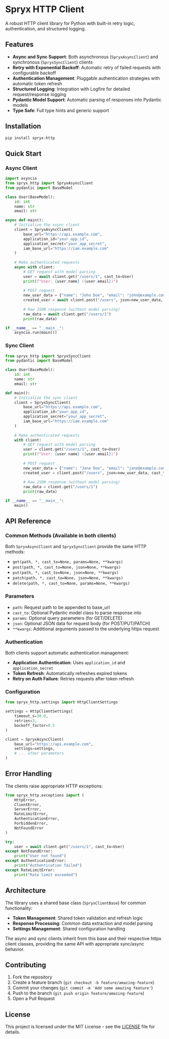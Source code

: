 # Spryx HTTP Client

A robust HTTP client library for Python with built-in retry logic, authentication, and structured logging.

## Features

- **Async and Sync Support**: Both asynchronous (`SpryxAsyncClient`) and synchronous (`SpryxSyncClient`) clients
- **Retry with Exponential Backoff**: Automatic retry of failed requests with configurable backoff
- **Authentication Management**: Pluggable authentication strategies with automatic token refresh
- **Structured Logging**: Integration with Logfire for detailed request/response logging
- **Pydantic Model Support**: Automatic parsing of responses into Pydantic models
- **Type Safe**: Full type hints and generic support

## Installation

```bash
pip install spryx-http
```

## Quick Start

### Async Client

```python
import asyncio
from spryx_http import SpryxAsyncClient
from pydantic import BaseModel

class User(BaseModel):
    id: int
    name: str
    email: str

async def main():
    # Initialize the async client
    client = SpryxAsyncClient(
        base_url="https://api.example.com",
        application_id="your_app_id",
        application_secret="your_app_secret",
        iam_base_url="https://iam.example.com"
    )
    
    # Make authenticated requests
    async with client:
        # GET request with model parsing
        user = await client.get("/users/1", cast_to=User)
        print(f"User: {user.name} ({user.email})")
        
        # POST request
        new_user_data = {"name": "John Doe", "email": "john@example.com"}
        created_user = await client.post("/users", json=new_user_data, cast_to=User)
        
        # Raw JSON response (without model parsing)
        raw_data = await client.get("/users/1")
        print(raw_data)

if __name__ == "__main__":
    asyncio.run(main())
```

### Sync Client

```python
from spryx_http import SpryxSyncClient
from pydantic import BaseModel

class User(BaseModel):
    id: int
    name: str
    email: str

def main():
    # Initialize the sync client
    client = SpryxSyncClient(
        base_url="https://api.example.com",
        application_id="your_app_id",
        application_secret="your_app_secret",
        iam_base_url="https://iam.example.com"
    )
    
    # Make authenticated requests
    with client:
        # GET request with model parsing
        user = client.get("/users/1", cast_to=User)
        print(f"User: {user.name} ({user.email})")
        
        # POST request
        new_user_data = {"name": "Jane Doe", "email": "jane@example.com"}
        created_user = client.post("/users", json=new_user_data, cast_to=User)
        
        # Raw JSON response (without model parsing)
        raw_data = client.get("/users/1")
        print(raw_data)

if __name__ == "__main__":
    main()
```

## API Reference

### Common Methods (Available in both clients)

Both `SpryxAsyncClient` and `SpryxSyncClient` provide the same HTTP methods:

- `get(path, *, cast_to=None, params=None, **kwargs)`
- `post(path, *, cast_to=None, json=None, **kwargs)`
- `put(path, *, cast_to=None, json=None, **kwargs)`
- `patch(path, *, cast_to=None, json=None, **kwargs)`
- `delete(path, *, cast_to=None, params=None, **kwargs)`

### Parameters

- `path`: Request path to be appended to base_url
- `cast_to`: Optional Pydantic model class to parse response into
- `params`: Optional query parameters (for GET/DELETE)
- `json`: Optional JSON data for request body (for POST/PUT/PATCH)
- `**kwargs`: Additional arguments passed to the underlying httpx request

### Authentication

Both clients support automatic authentication management:

- **Application Authentication**: Uses `application_id` and `application_secret`
- **Token Refresh**: Automatically refreshes expired tokens
- **Retry on Auth Failure**: Retries requests after token refresh

### Configuration

```python
from spryx_http.settings import HttpClientSettings

settings = HttpClientSettings(
    timeout_s=30.0,
    retries=3,
    backoff_factor=0.5
)

client = SpryxAsyncClient(
    base_url="https://api.example.com",
    settings=settings,
    # ... other parameters
)
```

## Error Handling

The clients raise appropriate HTTP exceptions:

```python
from spryx_http.exceptions import (
    HttpError,
    ClientError, 
    ServerError,
    RateLimitError,
    AuthenticationError,
    ForbiddenError,
    NotFoundError
)

try:
    user = await client.get("/users/1", cast_to=User)
except NotFoundError:
    print("User not found")
except AuthenticationError:
    print("Authentication failed")
except RateLimitError:
    print("Rate limit exceeded")
```

## Architecture

The library uses a shared base class (`SpryxClientBase`) for common functionality:

- **Token Management**: Shared token validation and refresh logic
- **Response Processing**: Common data extraction and model parsing
- **Settings Management**: Shared configuration handling

The async and sync clients inherit from this base and their respective httpx client classes, providing the same API with appropriate sync/async behavior.

## Contributing

1. Fork the repository
2. Create a feature branch (`git checkout -b feature/amazing-feature`)
3. Commit your changes (`git commit -m 'Add some amazing feature'`)
4. Push to the branch (`git push origin feature/amazing-feature`)  
5. Open a Pull Request

## License

This project is licensed under the MIT License - see the [LICENSE](LICENSE) file for details. 